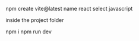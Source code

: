 npm create vite@latest
name
react select
javascript




inside the project folder


npm i 
npm run dev


